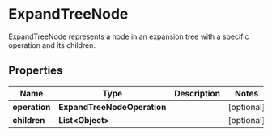 

# ExpandTreeNode

ExpandTreeNode represents a node in an expansion tree with a specific operation and its children.

## Properties

| Name | Type | Description | Notes |
|------------ | ------------- | ------------- | -------------|
|**operation** | **ExpandTreeNodeOperation** |  |  [optional] |
|**children** | **List&lt;Object&gt;** |  |  [optional] |



